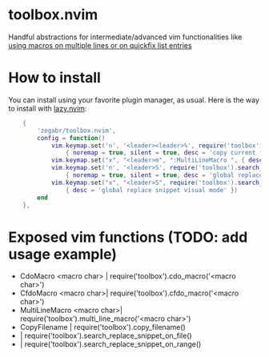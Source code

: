 # toolbox.nvim
Handful abstractions for intermediate/advanced vim functionalities like [using macros on multiple lines or on quickfix list entries](https://www.youtube.com/watch?v=KlNzYMLK8N4)

# How to install
You can install using your favorite plugin manager, as usual. Here is the way to install with [lazy.nvim](https://github.com/folke/lazy.nvim):
```lua
    {
        'zegabr/toolbox.nvim',
        config = function()
            vim.keymap.set('n', '<leader><leader>%', require('toolbox').copy_filename,
                { noremap = true, silent = true, desc = 'copy current file name to clipboard' })
            vim.keymap.set("x", "<leader>m", ":MultiLineMacro ", { desc = 'prepare command for running macro per line selected' })
            vim.keymap.set('n', '<leader>S', require('toolbox').search_replace_snippet_on_file,
                { noremap = true, silent = true, desc = 'global replace snippet normal mode' })
            vim.keymap.set("x", "<leader>S", require('toolbox').search_replace_snippet_on_range,
                { desc = 'global replace snippet visual mode' })
        end
    },
```

# Exposed vim functions (TODO: add usage example)
- CdoMacro &lt;macro char&gt; | require('toolbox').cdo_macro('&lt;macro char&gt;')
- CfdoMacro &lt;macro char&gt;| require('toolbox').cfdo_macro('&lt;macro char&gt;')
- MultiLineMacro &lt;macro char&gt;| require('toolbox').multi_line_macro('&lt;macro char&gt;')
- CopyFilename | require('toolbox').copy_filename()
-  | require('toolbox').search_replace_snippet_on_file()
-  | require('toolbox').search_replace_snippet_on_range()
